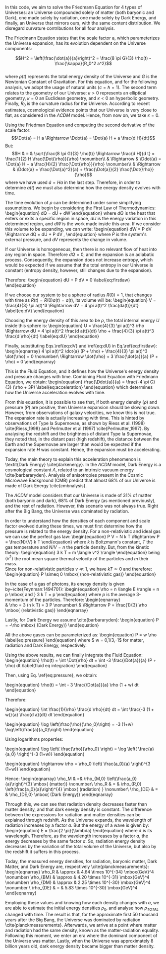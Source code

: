 In this code, we aim to solve the Friedmann Equation for 4 types of Universes: an Universe compounded solely of matter (both baryonic and Dark), one made solely by radiation, one made solely
by Dark Energy, and finally, an Universe that mirrors ours, with the same content distribution. We disregard curvature contributions for all four analysis.

The Friedmann Equation states that the scale factor a, which parameterizes the Universe expansion, has its evolution dependent on the Universe components:

$$H^2 = \left(\frac{\dot{a}}{a}\right)^2 = \frac{8 \pi G}{3} \rho(t) - \frac{\kappa}{R_0^2 a^2}$$\
where $\rho(t)$ represents the total energy density of the Universe and $G$ is the Newtonian Constant of Gravitation. For this equation, and for the following analysis, we adopt the usage of natural units ($c = \hbar = 1$). The second term relates to the geometry of our Universe: $\kappa > 0$ represents an elliptical geometry, $\kappa = 0$ an Euclidean geometry, and $\kappa < 0$ an hyperbolic geometry. Finally, $R_0$ is the curvature radius for the Universe. According to recent estimates, cosmological evidence points that our Universe is very close to flat, as considered in the $\Lambda CDM$ model. Hence, from now on, we take $\kappa = 0$.

Using the Friedman Equation and computing the second derivative of the scale factor:\
$$\Dot{a} = H a \Rightarrow \Ddot{a} = \Dot{a} H + a \frac{d H}{dt}$$
But:
    $$H & = & \sqrt{\frac{8 \pi G}{3} \rho(t)} \Rightarrow \frac{d H}{d t} = \frac{1}{2} H \frac{\Dot{\rho}}{\rho} \nonumber\\
    & \Rightarrow & \Ddot{a} = \Dot{a} H + a \frac{H}{2} \frac{\Dot{\rho}}{\rho} \nonumber\\
    & \Rightarrow & \Ddot{a} = \frac{\Dot{a}^2}{a} + \frac{\Dot{a}}{2} \frac{\Dot{\rho}}{\rho}$$
where we have used $\Dot{a} = H a$ in the last step. Therefore, in order to determine $a(t)$ we must also determine how the energy density evolves with time.

The time evolution of $\rho$ can be determined under some simplifying assumptions. We begin by considering the First Law of Thermodynamics:
\begin{equation}
    dQ = dU + dW
\end{equation}
where $dQ$ is the heat that enters or exits a specific region in space, $dU$ is the energy variation in this determined region, and $dW$ is the work made inside this area. If we consider this volume to be expanding, we can write:
\begin{equation}
    dW = P dV \Rightarrow dQ = dU + P dV ,
\end{equation}
where $P$ is the system's external pressure, and $dV$ represents the change in volume.

If our Universe is homogeneous, then there is no relevant flow of heat into any region in space. Therefore $dQ = 0$, and the expansion is an adiabatic process. Consequently, the expansion does not increase entropy, which would be expected if we assume that the total entropy in our Universe is constant (entropy density, however, still changes due to the expansion).

Therefore:
\begin{equation}
    dU + P dV = 0 \label{eq:firstlaw}
\end{equation}

If we choose our system to be a sphere of radius $R(0) = 1$, that changes with time as $R(t) = R(0) a(t) = a(t)$, its volume will be:
\begin{equation}
    V = \frac{4}{3} \pi a(t)^3 \Rightarrow dV = 4 \pi a(t)^2 \frac{da(t)}{dt} \label{eq:dV}
\end{equation}

Choosing the energy density of this area to be $\rho$, the total internal energy $U$ inside this sphere is:
\begin{equation}
    U = \frac{4}{3} \pi a(t)^3 \rho \Rightarrow dU = 4 \pi a(t)^2 \frac{d a(t)}{dt} \rho + \frac{4}{3} \pi a(t)^3 \frac{d \rho}{dt} \label{eq:dU}
\end{equation}

Finally, substituting Eqs.\ref{eq:dV} and \ref{eq:dU} in Eq.\ref{eq:firstlaw}:
\begin{eqnarray}
    4 \pi a(t)^2 \dot{a} (P + \rho) + \frac{4}{3} \pi a(t)^3 \dot{\rho} = 0 \nonumber\\
    \Rightarrow \dot{\rho} + 3 \frac{\dot{a}}{a} (P + \rho) = 0 
\end{eqnarray}

This is the Fluid Equation, and it defines how the Universe's energy density and pressure changes with time. Combining Fluid Equation with Friedmann Equation, we obtain:
\begin{equation}
    \frac{\Ddot{a}}{a} = \frac{-4 \pi G}{3} (\rho + 3P) \label{eq:acceleration}
\end{equation}
which determines how the Universe acceleration evolves with time.

From this equation, it is possible to see that, if both energy density ($\rho$) and pressure ($P$) are positive, then Universe expansion should be slowing down. However, from observations of galaxy velocities, we know this is not true. The expansion rate is actually increasing with time.
This is hinted by observations of Type Ia Supernovae, as shown by Riess et al. (1998) \cite{Riess_1998} and Perlmutter et al (1997) \cite{Perlmutter_1997}. By analysing the redshift and the brightness of distant Type Ia Supernovae, they noted that, in the distant past (high redshift), the distance between the Earth and the Supernovae are larger than would be expected if the expansion rate $H$ was constant. Hence, the expansion must be accelerating.

Today, the main theory to explain this acceleration phenomenon is \textit{Dark Energy} \cite{darkenergy}. In the $\Lambda CDM$ model, Dark Energy is a cosmological constant $\Lambda$, related to an intrinsic vacuum energy \cite{barbararyden}. Analysis of anisotropies present in the Cosmic Microwave Background (CMB) predict that almost 68$\%$ of our Universe is made of Dark Energy \cite{cmbnalysis}.

The $\Lambda CDM$ model considers that our Universe is made of 31$\%$ of matter (both baryonic and dark), 68$\%$ of Dark Energy (as mentioned previously), and the rest of radiation. However, this scenario was not always true. Right after the Big Bang, the Universe was dominated by radiation. 

In order to understand how the densities of each component and scale factor evolved during these times, we must first determine how the pressure is related to the energy density. For a non-relativistic and ideal gas  we can use the perfect gas law:
\begin{equation}
    P V = N k T \Rightarrow P = \frac{N}{V} k T
\end{equation}
where $k$ is Boltzmann's constant, $T$ the gas temperature and $N/V = n$ the particle density. But, from the kinetic theory:
\begin{equation}
    3 k T = m \langle v^2 \rangle 
\end{equation}
being $\langle v^2 \rangle$ the root mean square thermal velocity of the particles and $m$ their mass.  
Since for non-relativistic particles $v \ll 1$, we have $k T \simeq 0$ and therefore:
\begin{equation}
    P \simeq 0 \mbox{ (non-relativistic gas)}
\end{equation}


In the case of a gas of photons, its energy density is given by~\cite{Feynman:1494701}:
\begin{equation}
    \rho = n \langle E \rangle = n p \mbox{ and } 3 k T = p
\end{equation}
where $p$ is the average 3-momentum of the particles. Therefore:
\begin{eqnarray}    
    & \rho = 3 (n k T)  = 3 P \nonumber\\
    & \Rightarrow P = \frac{1}{3} \rho \mbox{ (relativistic gas)}
\end{eqnarray}

Lastly, for Dark Energy we assume \cite{barbararyden}:
\begin{equation}
    P = -\rho \mbox{ (Dark Energy)}
\end{equation}

All the above gases can be parameterized as:
\begin{equation}
    P = w \rho \label{eq:pressure}
\end{equation}
where $ w = 0,1/3,-1$ for matter, radiation and Dark Energy, respectively.


Using the above results, we can finally integrate the Fluid Equation:
\begin{equation}
    \rho(t) = \int \Dot{\rho} dt = \int -3 \frac{\Dot{a}}{a} (P + \rho) dt \label{fluid eq integration}
\end{equation}

Then, using Eq. \ref{eq:pressure}, we obtain:

\begin{equation}
    \rho(t) = \int - 3 \frac{\Dot{a}}{a} \rho (1 + w) dt
\end{equation}

Therefore:

\begin{equation}
    \int \frac{1}{\rho} \frac{d \rho}{dt} dt = \int \frac{-3 (1 + w)}{a} \frac{d a}{dt} dt
\end{equation}


\begin{equation}
    \log \left(\frac{\rho}{\rho_0}\right) = -3 (1+w) \log\left(\frac{a}{a_0}\right)
\end{equation}

Using logarithms properties:

\begin{equation}
    \log \left( \frac{\rho}{\rho_0} \right) = \log \left( \frac{a}{a_0} \right)^{-3 (1+w)}
\end{equation}

\begin{equation}
    \rightarrow \rho = \rho_0 \left( \frac{a_0}{a} \right)^{3 (1+w)}
\end{equation}

Hence:
\begin{eqnarray}
    \rho_M & =&  \rho_{M,0} \left(\frac{a_0}{a}\right)^{3} \mbox{ (matter)} \nonumber\\
    \rho_R & = & \rho_{R,0} \left(\frac{a_0}{a}\right)^{4}  \mbox{ (radiation) } \nonumber\\
    \rho_{DE} & = & \rho_{DE,0} \mbox{ (Dark Energy)}
\end{eqnarray}

Through this, we can see that radiation density decreases faster than matter density, and that dark energy density is constant.
The difference between the expressions for radiation and matter densities can be explained through redshift. As the Universe expands, the wavelength of radiation increases by a factor $a$. But the energy of a wave is given by:
\begin{equation}
    E = \frac{2 \pi}{\lambda}
\end{equation}
where $\lambda$ is its wavelength. Therefore, as the wavelength increases by a factor $a$, the energy decreases by the same factor $a$. So, radiation energy density decreases by the variation of the total volume of the Universe, but also by the redshift it suffers in this process.

Today, the measured energy densities, for radiation, baryonic matter, Dark Matter, and Dark Energy are, respectively \cite{planckmeasurements}:
\begin{eqnarray}
    \rho_R & \approx & 4.64 \times 10^{-34} \mbox{GeV}^4 \nonumber\\
    \rho_{BM} & \approx & 4.20 \times 10^{-31} \mbox{GeV}^4 \nonumber\\
    \rho_{DM} & \approx & 2.25 \times 10^{-30} \mbox{GeV}^4 \nonumber \\
    \rho_{DE} & = & 5.83 \times 10^{-30} \mbox{GeV}^4
\end{eqnarray}

Employing these values and knowing how each density changes with $a$, we are able to estimate the initial energy densities $\rho_0$, and analyse how $\rho_{TOTAL}$ changed with time.
The result is that, for the approximate first 50 thousand years after the Big Bang, the Universe was dominated by radiation \cite{planckmeasurements}. Afterwards, we arrive at a point where matter and radiation had the same density, known as the matter-radiation equality. Following this moment, we enter an era where the dominant component of the Universe was matter. Lastly, when the Universe was approximately 8 billion years old, dark energy density became bigger than matter density.
